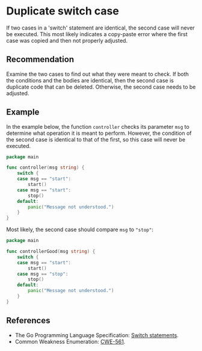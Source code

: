 # Duplicate switch case
If two cases in a 'switch' statement are identical, the second case will never be executed. This most likely indicates a copy-paste error where the first case was copied and then not properly adjusted.


## Recommendation
Examine the two cases to find out what they were meant to check. If both the conditions and the bodies are identical, then the second case is duplicate code that can be deleted. Otherwise, the second case needs to be adjusted.


## Example
In the example below, the function `controller` checks its parameter `msg` to determine what operation it is meant to perform. However, the condition of the second case is identical to that of the first, so this case will never be executed.


```go
package main

func controller(msg string) {
	switch {
	case msg == "start":
		start()
	case msg == "start":
		stop()
	default:
		panic("Message not understood.")
	}
}

```
Most likely, the second case should compare `msg` to `"stop"`:


```go
package main

func controllerGood(msg string) {
	switch {
	case msg == "start":
		start()
	case msg == "stop":
		stop()
	default:
		panic("Message not understood.")
	}
}

```

## References
* The Go Programming Language Specification: [Switch statements](https://golang.org/ref/spec#Switch_statements).
* Common Weakness Enumeration: [CWE-561](https://cwe.mitre.org/data/definitions/561.html).
